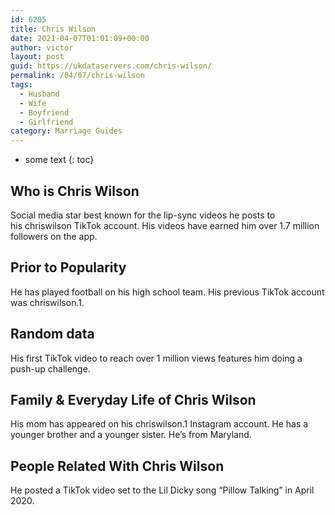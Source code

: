 ```yaml
---
id: 6205
title: Chris Wilson
date: 2021-04-07T01:01:09+00:00
author: victor
layout: post
guid: https://ukdataservers.com/chris-wilson/
permalink: /04/07/chris-wilson
tags:
  - Husband
  - Wife
  - Boyfriend
  - Girlfriend
category: Marriage Guides
---
```


* some text
{: toc}


## Who is Chris Wilson



Social media star best known for the lip-sync videos he posts to his chriswilson TikTok account. His videos have earned him over 1.7 million followers on the app. 

                
                
                
## Prior to Popularity



He has played football on his high school team. His previous TikTok account was chriswilson.1.

                
                
                
## Random data



His first TikTok video to reach over 1 million views features him doing a push-up challenge.

                
                
                
## Family & Everyday Life of Chris Wilson



His mom has appeared on his chriswilson.1 Instagram account. He has a younger brother and a younger sister. He&#8217;s from Maryland.

                
                
                
## People Related With Chris Wilson



He posted a TikTok video set to the Lil Dicky song &#8220;Pillow Talking&#8221; in April 2020. 

                
              
            
          
          
          